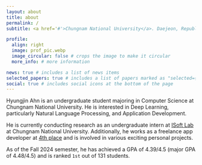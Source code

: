 ```yaml
---
layout: about
title: about
permalink: /
subtitle: <a href='#'>Chungnam National University</a>. Daejeon, Republic of Korea

profile:
  align: right
  image: prof_pic.webp
  image_circular: false # crops the image to make it circular
  more_info: # more information

news: true # includes a list of news items
selected_papers: true # includes a list of papers marked as "selected={true}"
social: true # includes social icons at the bottom of the page
---
```


Hyungjin Ahn is an undergraduate student majoring in Computer Science at Chungnam National University. He is interested in Deep Learning, particularly Natural Language Processing, and Application Development.

He is currently conducting research as an undergraduate intern at [ISoft Lab](https://isoft.cnu.ac.kr/) at Chungnam National University. Additionally, he works as a freelance app developer at [4th place](https://www.4thplace.io/) and is involved in various exciting personal projects.

As of the Fall 2024 semester, he has achieved a GPA of 4.39/4.5 (major GPA of 4.48/4.5) and is ranked `1st` out of 131 students.
